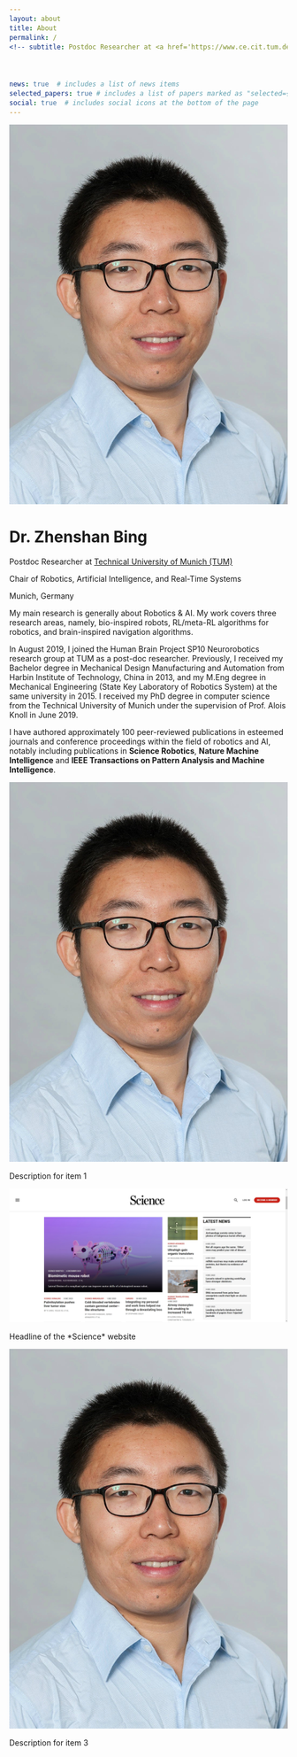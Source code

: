 ```yaml
---
layout: about
title: About
permalink: /
<!-- subtitle: Postdoc Researcher at <a href='https://www.ce.cit.tum.de/air/people/zhenshan-bing-drrernat/'>Technical University of Munich (TUM)</a> # Address. Contacts. Moto. Etc. -->



news: true  # includes a list of news items
selected_papers: true # includes a list of papers marked as "selected={true}"
social: true  # includes social icons at the bottom of the page
---
```


<link href="https://cdnjs.cloudflare.com/ajax/libs/font-awesome/6.0.0-beta3/css/all.min.css" rel="stylesheet">

<div class="profile-section">
  <img src="assets/img/BZS.jpg" alt="Profile Picture">
  <div class="profile-text">
    <h1>Dr. Zhenshan Bing</h1>
    <p>Postdoc Researcher at <a href="https://www.ce.cit.tum.de/air/people/zhenshan-bing-drrernat/">Technical University of Munich (TUM)</a></p>
    <p>Chair of Robotics, Artificial Intelligence, and Real-Time Systems</p>
    <p>Munich, Germany</p>
    <div class="social-icons">
      <a href="https://scholar.google.com/citations?user=eIz0XvMAAAAJ&hl=en" target="_blank"><i class="fab fa-google"></i></a>
      <a href="mailto:zhenshan.bing@tum.de"><i class="fas fa-envelope"></i></a>
      <a href="https://twitter.com" target="_blank"><i class="fab fa-twitter"></i></a>
      <a href="https://www.linkedin.com/in/zhenshan-bing-08b92570/" target="_blank" rel="noopener">
        <i class="fab fa-linkedin"></i>
      </a>
    </div>
  </div>
</div>


My main research is generally about Robotics & AI. 
My work covers three research areas, namely, bio-inspired robots, RL/meta-RL algorithms for robotics, and brain-inspired navigation algorithms.

In August 2019, I joined the Human Brain Project SP10 Neurorobotics research group at TUM as a post-doc researcher. Previously, I received my Bachelor degree in Mechanical Design Manufacturing and Automation from Harbin Institute of Technology, China in 2013, and my M.Eng degree in Mechanical Engineering (State Key Laboratory of Robotics System) at the same university in 2015. I received my PhD degree in computer science from the Technical University of Munich under the supervision of Prof. Alois Knoll in June 2019. 

I have authored approximately 100 peer-reviewed publications in esteemed journals and conference proceedings within the field of robotics and AI, notably including publications in **Science Robotics**, **Nature Machine Intelligence** and **IEEE Transactions on Pattern Analysis and Machine Intelligence**.

<!-- <script type="text/javascript" id="clustrmaps" src="//clustrmaps.com/map_v2.js?d=TS_RSqlWck-8Fvk_1h7RcwL9LyxO0JZhNyyHyJygIxM&cl=ffffff&w=a"></script> -->
<!-- <script type='text/javascript' id='clustrmaps' src='//cdn.clustrmaps.com/map_v2.js?cl=080808&w=a&t=tt&d=TS_RSqlWck-8Fvk_1h7RcwL9LyxO0JZhNyyHyJygIxM&co=ffffff&cmo=3acc3a&cmn=ff5353&ct=808080'></script> -->

<!-- Write your biography here. Tell the world about yourself. Link to your favorite [subreddit](http://reddit.com). You can put a picture in, too. The code is already in, just name your picture `prof_pic.jpg` and put it in the `img/` folder.

Put your address / P.O. box / other info right below your picture. You can also disable any these elements by editing `profile` property of the YAML header of your `_pages/about.md`. Edit `_bibliography/papers.bib` and Jekyll will render your [publications page](/al-folio/publications/) automatically.

Link to your social media connections, too. This theme is set up to use [Font Awesome icons](http://fortawesome.github.io/Font-Awesome/) and [Academicons](https://jpswalsh.github.io/academicons/), like the ones below. Add your Facebook, Twitter, LinkedIn, Google Scholar, or just disable all of them. -->


<div class="custom-divider"></div>


<div class="scroll-container">
  <div class="scroll-item">
    <img src="assets/img/BZS.jpg" alt="Image 1">
    <p>Description for item 1</p>
  </div>
  <div class="scroll-item">
    <img src="assets/img/SR.PNG" alt="Image 2">
    <p>Headline of the *Science* website</p>
  </div>
  <div class="scroll-item">
    <img src="assets/img/BZS.jpg" alt="Image 3">
    <p>Description for item 3</p>
  </div>
</div>


<div class="custom-divider"></div>
